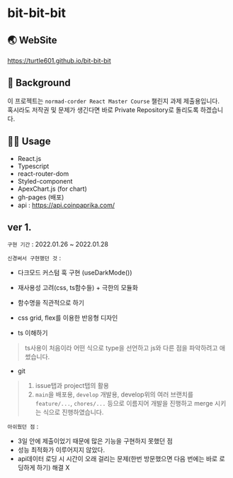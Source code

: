 # bit-bit-bit

## 🌏 WebSite
https://turtle601.github.io/bit-bit-bit

## 🌁 Background
이 프로젝트는 `normad-corder React Master Course` 챌린지 과제 제출용입니다. <br />
혹시라도 저작권 및 문제가 생긴다면 바로 Private Repository로 돌리도록 하겠습니다. 

## 🐕‍🦺 Usage
- React.js
- Typescript
- react-router-dom
- Styled-component
- ApexChart.js (for chart)
- gh-pages (배포)
- api : https://api.coinpaprika.com/

## ver 1.
`구현 기간` : 2022.01.26 ~ 2022.01.28

`신경써서 구현했던 것` :
- 다크모드 커스텀 훅 구현 (useDarkMode())
- 재사용성 고려(css, ts함수들) + 극한의 모듈화 
- 함수명을 직관적으로 하기
- css grid, flex를 이용한 반응형 디자인

- ts 이해하기
> ts사용이 처음이라 어떤 식으로 type을 선언하고 js와 다른 점을 파악하려고 애썼습니다.

- git 
> 1. issue탭과 project탭의 활용
> 2. `main`을 배포용, `develop` 개발용, develop위의 여러 브랜치를 `feature/...`, `chores/...` 등으로 이름지어 개발을 진행하고 merge 시키는 식으로 진행하였습니다. 

`아쉬웠던 점` :
- 3일 안에 제출이었기 때문에 많은 기능을 구현하지 못했던 점
- 성능 최적화가 이루어지지 않았다.
- api데이터 로딩 시 시간이 오래 걸리는 문제(한번 방문했으면 다음 번에는 바로 로딩하게 하기) 해결 X
